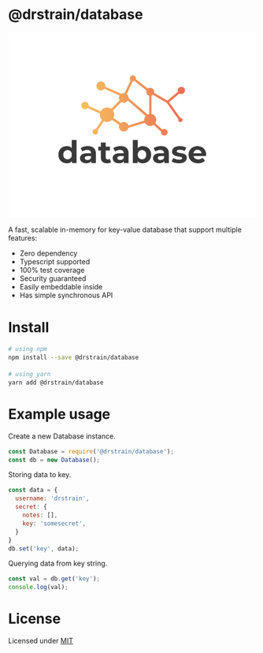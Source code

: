 # @drstrain/database

<img src="docs/logo.png">

A fast, scalable in-memory for key-value database that support multiple features:

- Zero dependency
- Typescript supported
- 100% test coverage
- Security guaranteed
- Easily embeddable inside
- Has simple synchronous API

# Install

```bash
# using npm
npm install --save @drstrain/database

# using yarn
yarn add @drstrain/database
```

# Example usage

Create a new Database instance.

```javascript
const Database = require('@drstrain/database');
const db = new Database();
```

Storing data to key.

```javascript
const data = {
  username: 'drstrain',
  secret: {
    notes: [],
    key: 'somesecret',
  }
}
db.set('key', data);
```

Querying data from key string.

```javascript
const val = db.get('key');
console.log(val);
```

# License

Licensed under <a href="/LICENSE">MIT</a>